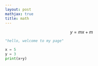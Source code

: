 ```yaml
---
layout: post
mathjax: true
title: math
---
```


$$y = mx+ m$$

```python
"hello, welcome to my page"
```


```python
x = 5
y = 3
print(x+y)
```
